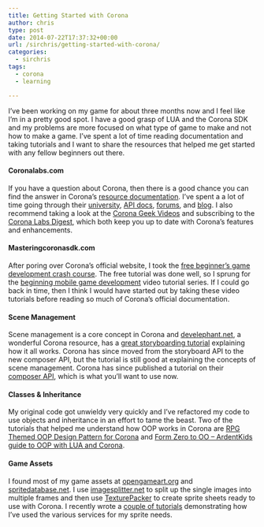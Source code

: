 ```yaml
---
title: Getting Started with Corona
author: chris
type: post
date: 2014-07-22T17:37:32+00:00
url: /sirchris/getting-started-with-corona/
categories:
  - sirchris
tags:
  - corona
  - learning

---
```

I&#8217;ve been working on my game for about three months now and I feel like I&#8217;m in a pretty good spot. I have a good grasp of LUA and the Corona SDK and my problems are more focused on what type of game to make and not how to make a game. I&#8217;ve spent a lot of time reading documentation and taking tutorials and I want to share the resources that helped me get started with any fellow beginners out there.
<!--more-->

#### Coronalabs.com

If you have a question about Corona, then there is a good chance you can find the answer in Corona&#8217;s [resource documentation][1]. I&#8217;ve spent a a lot of time going through their [university][2], [API docs][3], [forums][4], and [blog][5]. I also recommend taking a look at the [Corona Geek Videos][6] and subscribing to the [Corona Labs Digest][7], which both keep you up to date with Corona&#8217;s features and enhancements.

#### Masteringcoronasdk.com

After poring over Corona&#8217;s official website, I took the [free beginner&#8217;s game development crash course][8]. The free tutorial was done well, so I sprung for the [beginning mobile game development][9] video tutorial series. If I could go back in time, then I think I would have started out by taking these video tutorials before reading so much of Corona&#8217;s official documentation.

#### Scene Management

Scene management is a core concept in Corona and [develephant.net][10], a wonderful Corona resource, has a [great storyboarding tutorial][11] explaining how it all works. Corona has since moved from the storyboard API to the new composer API, but the tutorial is still good at explaining the concepts of scene management. Corona has since published a tutorial on their [composer API][12], which is what you&#8217;ll want to use now.

#### Classes & Inheritance

My original code got unwieldy very quickly and I&#8217;ve refactored my code to use objects and inheritance in an effort to tame the beast. Two of the tutorials that helped me understand how OOP works in Corona are [RPG Themed OOP Design Pattern for Corona][13] and [Form Zero to OO &#8211; ArdentKids guide to OOP with LUA and Corona][14].

#### Game Assets

I found most of my game assets at [opengameart.org][15] and [spritedatabase.net][16]. I use [imagesplitter.net][17] to split up the single images into multiple frames and then use [TexturePacker][18] to create sprite sheets ready to use with Corona. I recently wrote a [couple of tutorials][19] demonstrating how I&#8217;ve used the various services for my sprite needs.

 [1]: http://coronalabs.com/resources/
 [2]: http://coronalabs.com/resources/tutorials/getting-started-with-corona/
 [3]: http://docs.coronalabs.com
 [4]: http://forums.coronalabs.com
 [5]: http://coronalabs.com/blog/
 [6]: http://coronageek.com
 [7]: http://coronalabs.com/resources/corona-labs-digest/
 [8]: http://masteringcoronasdk.com/game-development-crash-course/
 [9]: http://masteringcoronasdk.com/beginning-mobile-game-development/
 [10]: http://www.develephant.net
 [11]: http://www.develephant.net/a-simple-storyboard-framework-for-corona-sdk-part-1/
 [12]: http://coronalabs.com/blog/2014/01/21/introducing-the-composer-api-plus-tutorial/
 [13]: http://www.develephant.net/an-rpg-themed-oop-design-pattern-for-corona-sdk-part-1/
 [14]: http://www.omidahourai.com/from-zero-to-oo-ardentkids-guide-to-object-oriented-lua-with-corona-sdk
 [15]: http://opengameart.org
 [16]: http://spritedatabase.net
 [17]: http://imagesplitter.net
 [18]: https://www.codeandweb.com/texturepacker
 [19]: http://battleofbrothers.com/tag/learning?k=sirchris